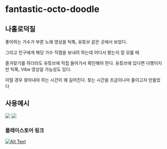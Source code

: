 # fantastic-octo-doodle

## 나홀로덕질

좋아하는 가수가 부른 노래 영상을 틱톡, 유튜브 같은 곳에서 보았다.  

그리고 친구에게 해당 가수 직캠을 보내려 하는데 어디서 봤는지 잘 모를 때

즐겨찾기를 하더라도 유튜브에 직접 들어가서 확인해야 한다. 유튜브에 있다면 다행이지만 틱톡, Vibe 영상일 가능성도 있다. 

이럴 경우 찾아내야 하는 시간이 꽤 길어진다. 찾는 시간을 조금이나마 줄이고자 만들었다 

## 사용예시
![](video_operation_example.gif) ![](image_operation_example.gif)


### 플레이스토어 링크
[![Alt Text](https://www.gstatic.com/android/market_images/web/play_prism_hlock_2x.png)](https://play.google.com/store/apps/details?id=com.anlyn.alonevirtue)
